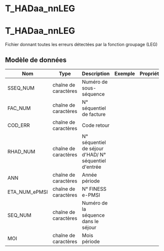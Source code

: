 # T_HADaa_nnLEG

<!-- ATTENTION : Ne pas supprimer ou modifier la ligne ci-dessous -->
# T_HADaa_nnLEG

Fichier donnant toutes les erreurs détectées par la fonction groupage (LEG)


## Modèle de données

|Nom|Type|Description|Exemple|Propriétés|
|-|-|-|-|-|
|SSEQ_NUM|chaîne de caractères|Numéro de sous-séquence|||
|FAC_NUM|chaîne de caractères|N° séquentiel de facture|||
|COD_ERR|chaîne de caractères|Code retour|||
|RHAD_NUM|chaîne de caractères|N° séquentiel de séjour d'HAD/ N° séquentiel d'entrée|||
|ANN|chaîne de caractères|Année période|||
|ETA_NUM_ePMSI|chaîne de caractères|N° FINESS e-PMSI|||
|SEQ_NUM|chaîne de caractères|Numéro de la séquence dans le séjour|||
|MOI|chaîne de caractères|Mois période|||

<!-- ATTENTION : Ne pas supprimer ou modifier la ligne ci-dessus -->
